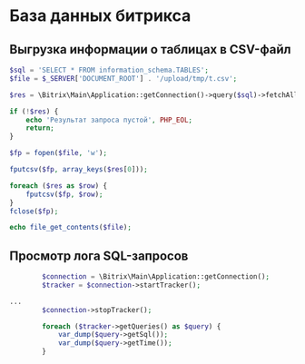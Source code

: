 # База данных битрикса

## Выгрузка информации о таблицах в CSV-файл

```php
$sql = 'SELECT * FROM information_schema.TABLES';
$file = $_SERVER['DOCUMENT_ROOT'] . '/upload/tmp/t.csv';

$res = \Bitrix\Main\Application::getConnection()->query($sql)->fetchAll();

if (!$res) {
	echo 'Результат запроса пустой', PHP_EOL;
	return;
}

$fp = fopen($file, 'w');

fputcsv($fp, array_keys($res[0]));

foreach ($res as $row) {
	fputcsv($fp, $row);
}
fclose($fp);

echo file_get_contents($file);
```

## Просмотр лога SQL-запросов

```php
		$connection = \Bitrix\Main\Application::getConnection();
		$tracker = $connection->startTracker();

...
		$connection->stopTracker();

		foreach ($tracker->getQueries() as $query) {
			var_dump($query->getSql());
			var_dump($query->getTime());
        }
```
